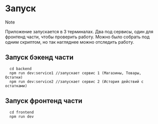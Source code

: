 # Запуск

>[!NOTE]
> Приложение запускается в 3 терминалах.
> Два под сервисы, один для фронтенд части, чтобы проверить работу.
> Можно было собрать под одним скриптом, но так нагляднее можно отследить работу.


## Запуск бэкенд части
```
  cd backend
  npm run dev:service1 //запускает сервис 1 (Магазины, Товары, Остатки)
  npm run dev:service2 //запускает сервис 2 (История действий с остатками)
```

## Запуск фронтенд части
```
  cd frontend
  npm run dev
```

